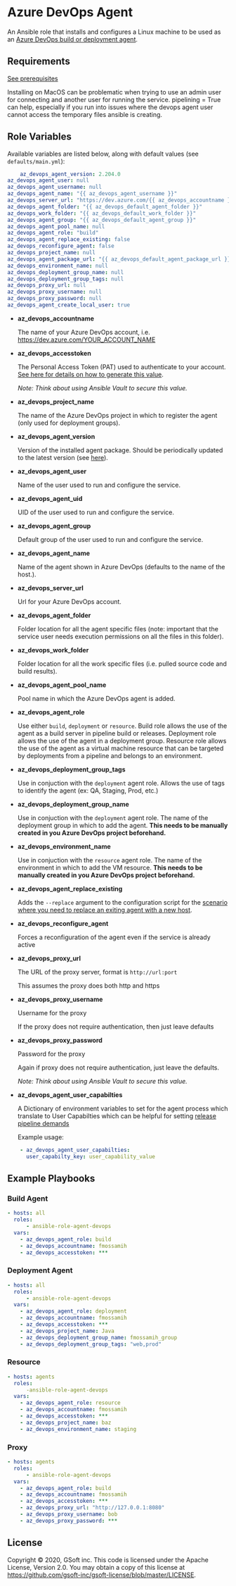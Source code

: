# Azure DevOps Agent

An Ansible role that installs and configures a Linux machine to be used as an [Azure DevOps build or deployment agent](https://docs.microsoft.com/en-us/azure/devops/pipelines/agents/v2-linux?view=azure-devops).



## Requirements

[See prerequisites](https://github.com/Microsoft/azure-pipelines-agent/blob/master/docs/start/envlinux.md)

Installing on MacOS can be problematic when trying to use an admin user for connecting and another user for running the service.
pipelining = True can help, especially if you run into issues where the devops agent user cannot access the temporary files ansible is creating.

## Role Variables

Available variables are listed below, along with default values (see `defaults/main.yml`):

```yaml
    az_devops_agent_version: 2.204.0
az_devops_agent_user: null
az_devops_agent_username: null
az_devops_agent_name: "{{ az_devops_agent_username }}"
az_devops_server_url: "https://dev.azure.com/{{ az_devops_accountname }}/"
az_devops_agent_folder: "{{ az_devops_default_agent_folder }}"
az_devops_work_folder: "{{ az_devops_default_work_folder }}"
az_devops_agent_group: "{{ az_devops_default_agent_group }}"
az_devops_agent_pool_name: null
az_devops_agent_role: "build"
az_devops_agent_replace_existing: false
az_devops_reconfigure_agent: false
az_devops_project_name: null
az_devops_agent_package_url: "{{ az_devops_default_agent_package_url }}"
az_devops_environment_name: null
az_devops_deployment_group_name: null
az_devops_deployment_group_tags: null
az_devops_proxy_url: null
az_devops_proxy_username: null
az_devops_proxy_password: null
az_devops_agent_create_local_user: true
```

- **az_devops_accountname**

  The name of your Azure DevOps account, i.e. https://dev.azure.com/YOUR_ACCOUNT_NAME

- **az_devops_accesstoken**

  The Personal Access Token (PAT) used to authenticate to your account. [See here for details on how to generate this value](https://docs.microsoft.com/en-us/azure/devops/pipelines/agents/v2-linux?view=vsts#authenticate-with-a-personal-access-token-pat).

  _Note: Think about using Ansible Vault to secure this value._

- **az_devops_project_name**

  The name of the Azure DevOps project in which to register the agent (only used for deployment groups).

- **az_devops_agent_version**

  Version of the installed agent package. Should be periodically updated to the latest version (see [here](https://github.com/microsoft/azure-pipelines-agent/releases/latest)).

- **az_devops_agent_user**

  Name of the user used to run and configure the service.

- **az_devops_agent_uid**

  UID of the user used to run and configure the service.

- **az_devops_agent_group**

  Default group of the user used to run and configure the service.

- **az_devops_agent_name**

  Name of the agent shown in Azure DevOps (defaults to the name of the host.).

- **az_devops_server_url**

  Url for your Azure DevOps account.

- **az_devops_agent_folder**

  Folder location for all the agent specific files (note: important that the service user needs execution permissions on all the files in this folder).

- **az_devops_work_folder**

  Folder location for all the work specific files (i.e. pulled source code and build results).

- **az_devops_agent_pool_name**

  Pool name in which the Azure DevOps agent is added.

- **az_devops_agent_role**

  Use either `build`, `deployment` or `resource`. Build role allows the use of the agent as a build server in pipeline build or releases. Deployment role allows the use of the agent in a deployment group. Resource role allows the use of the agent as a virtual machine resource that can be targeted by deployments from a pipeline and belongs to an environment.

- **az_devops_deployment_group_tags**

  Use in conjuction with the `deployment` agent role. Allows the use of tags to identify the agent (ex: QA, Staging, Prod, etc.)

- **az_devops_deployment_group_name**

  Use in conjuction with the `deployment` agent role. The name of the deployment group in which to add the agent.  **This needs to be manually created in you Azure DevOps project beforehand.**

- **az_devops_environment_name**

  Use in conjuction with the `resource` agent role. The name of the environment in which to add the VM resource.  **This needs to be manually created in you Azure DevOps project beforehand.**

- **az_devops_agent_replace_existing**

  Adds the `--replace` argument to the configuration script for the [scenario where you need to replace an exiting agent with a new host](https://docs.microsoft.com/en-us/azure/devops/pipelines/agents/v2-linux?view=azure-devops#pool-and-agent-names).

- **az_devops_reconfigure_agent**

  Forces a reconfiguration of the agent even if the service is already active

- **az_devops_proxy_url**

  The URL of the proxy server, format is `http://url:port`

  This assumes the proxy does both http and https

- **az_devops_proxy_username**

  Username for the proxy

  If the proxy does not require authentication, then just leave defaults

- **az_devops_proxy_password**

  Password for the proxy

  Again if proxy does not require authentication, just leave the defaults.

  _Note: Think about using Ansible Vault to secure this value._

- **az_devops_agent_user_capabilties**

  A Dictionary of environment variables to set for the agent process which translate to User Capabilties which can be helpful for setting [release pipeline demands](https://docs.microsoft.com/en-us/azure/devops/pipelines/process/demands?view=azure-devops&tabs=yaml)

  Example usage:

```yaml
    - az_devops_agent_user_capabilties:
      user_capabilty_key: user_capability_value
```

## Example Playbooks

### Build Agent

```yaml
- hosts: all
  roles:
      - ansible-role-agent-devops
  vars:
    - az_devops_agent_role: build
    - az_devops_accountname: fmossamih
    - az_devops_accesstoken: ***
```

### Deployment Agent

```yaml
- hosts: all
  roles:
      - ansible-role-agent-devops
  vars:
    - az_devops_agent_role: deployment
    - az_devops_accountname: fmossamih
    - az_devops_accesstoken: ***
    - az_devops_project_name: Java
    - az_devops_deployment_group_name: fmossamih_group
    - az_devops_deployment_group_tags: "web,prod"
```

### Resource

```yaml
- hosts: agents
  roles:
      -ansible-role-agent-devops
  vars:
    - az_devops_agent_role: resource
    - az_devops_accountname: fmossamih
    - az_devops_accesstoken: ***
    - az_devops_project_name: baz
    - az_devops_environment_name: staging
```

### Proxy

```yaml
- hosts: agents
  roles:
      - ansible-role-agent-devops
  vars:
    - az_devops_agent_role: build
    - az_devops_accountname: fmossamih
    - az_devops_accesstoken: ***
    - az_devops_proxy_url: "http://127.0.0.1:8080"
    - az_devops_proxy_username: bob
    - az_devops_proxy_password: ***
```

## License

Copyright © 2020, GSoft inc. This code is licensed under the Apache License, Version 2.0. You may obtain a copy of this license at https://github.com/gsoft-inc/gsoft-license/blob/master/LICENSE.
